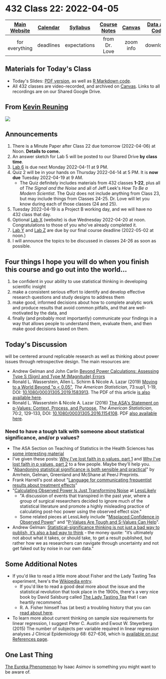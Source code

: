 # 432 Class 22: 2022-04-05

[Main Website](https://thomaselove.github.io/432/) | [Calendar](https://thomaselove.github.io/432/calendar.html) | [Syllabus](https://thomaselove.github.io/432-2022-syllabus/) | [Course Notes](https://thomaselove.github.io/432-notes/) | [Canvas](https://canvas.case.edu) | [Data and Code](https://github.com/THOMASELOVE/432-data) | [Sources](https://github.com/THOMASELOVE/432-2022/tree/main/references) | [Contact Us](https://thomaselove.github.io/432/contact.html)
:-----------: | :--------------: | :----------: | :---------: | :-------------: | :-----------: | :------------: | :-------------:
for everything | deadlines | expectations | from Dr. Love | zoom info | downloads | read/watch | need help?

## Materials for Today's Class

- Today's Slides: [PDF version](https://github.com/THOMASELOVE/432-2022/blob/main/classes/class22/432_2022_slides22.pdf), as well as [R Markdown code](https://github.com/THOMASELOVE/432-2022/blob/main/classes/class22/432_2022_slides22.Rmd). 
- All 432 classes are video-recorded, and archived on [Canvas](https://canvas.case.edu). Links to all recordings are on our Shared Google Drive.

## From [Kevin Reuning](https://twitter.com/KevinReuning/status/796107864704188420)

![](https://github.com/THOMASELOVE/432-2022/blob/main/classes/class22/figures/shruggies.png) 

## Announcements

1. There is a Minute Paper after Class 22 due tomorrow (2022-04-06) at Noon. **Details to come.**
2. An answer sketch for Lab 5 will be posted to our Shared Drive **by class time**.
3. [Lab 6](https://github.com/THOMASELOVE/432-2022/tree/main/labs/lab06) is due next Monday 2022-04-11 at 9 PM.
4. Quiz 2 will be in your hands on Thursday 2022-04-14 at 5 PM. It is **now due** Tuesday 2022-04-19 at 9 AM.
    - The Quiz definitely includes materials from 432 classes **1-22**, plus all of *The Signal and the Noise* and all of Jeff Leek's *How To Be a Modern Scientist*. The Quiz does not include anything from Class 23, but may include things from Classes 24-25. Dr. Love will let you know during each of those classes (24 and 25).
5. Tuesday 2022-04-19 is a Project B working day, and we will have no 432 class that day.
6. Optional [Lab X](https://github.com/THOMASELOVE/432-2022/tree/main/labs/labX) (website) is due Wednesday 2022-04-20 at noon. Congratulations to those of you who've already completed it. 
7. [Lab Y](https://github.com/THOMASELOVE/432-2022/tree/main/labs/labY) and [Lab Z](https://github.com/THOMASELOVE/432-2022/tree/main/labs/labZ) are due by our final course deadline (2022-05-02 at noon.)
8. I will announce the topics to be discussed in classes 24-26 as soon as possible.

## Four things I hope you will do when you finish this course and go out into the world...

1. be confident in your ability to use statistical thinking in developing scientific insight 
2. make a consistent serious effort to identify and develop  effective research questions and study designs to address them
3. make good, informed decisions about how to complete analytic work and produce results that avoid common pitfalls, and that are well-motivated by the data, and 
4. finally (and probably most importantly) communicate your findings in a way that allows people to understand them, evaluate them, and then make good decisions based on them.

## Today's Discussion

will be centered around replicable research as well as thinking about power issues through retrospective design. The main resources are:

- Andrew Gelman and John Carlin [Beyond Power Calculations: Assessing Type S (Sign) and Type M (Magnitude) Errors](https://github.com/THOMASELOVE/432-2022/blob/main/classes/class22/references/Gelman_Carlin_2014_Beyond_Power_Calculations.pdf)
- Ronald L. Wasserstein, Allen L. Schirm & Nicole A. Lazar (2019) [Moving to a World Beyond "p < 0.05"](https://www.tandfonline.com/doi/full/10.1080/00031305.2019.1583913), *The American Statistician*, 73:sup1, 1-19, DOI: [10.1080/00031305.2019.1583913](https://doi.org/10.1080/00031305.2019.1583913). The PDF of this article [is also available here](https://github.com/THOMASELOVE/432-2022/blob/main/classes/class22/references/ASA_2019_A_World_Beyond.pdf).
- Ronald L. Wasserstein & Nicole A. Lazar (2016) [The ASA's Statement on p-Values: Context, Process, and Purpose](https://www.tandfonline.com/doi/full/10.1080/00031305.2016.1154108), *The American Statistician*, 70:2, 129-133, DOI:
[10.1080/00031305.2016.1154108](https://doi.org/10.1080/00031305.2016.1154108). PDF [also available here](https://github.com/THOMASELOVE/432-2022/blob/main/classes/class22/references/ASA_2016_Pvalues_Context_Process_Purpose.pdf).

### Need to have a tough talk with someone about statistical significance, and/or p values?

- The ASA Section on Teaching of Statistics in the Health Sciences has [some interesting material](https://tshsblog.wixsite.com/main/single-post/2018/05/08/ReadyResources-Publications-for-teaching-p-values)
- I've given these posts: [Why I've lost faith in p values, part 1](https://lucklab.ucdavis.edu/blog/2018/4/19/why-i-lost-faith-in-p-values) and [Why I've lost faith in p values, part 2](https://lucklab.ucdavis.edu/blog/2018/4/28/why-ive-lost-faith-in-p-values-part-2) to a few people. Maybe they'll help you.
- "[Abandoning statistical significance is both sensible and practical](https://peerj.com/preprints/27657/)" by Amrhein, Gelman, Greenland and McShane at PeerJ Preprints.
- Frank Harrell's post about "[Language for communicating frequentist results about treatment effects](https://discourse.datamethods.org/t/language-for-communicating-frequentist-results-about-treatment-effects/934)"
- "[Calculating Observed Power Is Just Transforming Noise](https://lesslikely.com/statistics/observed-power-magic/) at [LessLikely](https://lesslikely.com/)
    - "A discussion of events that transpired in the past year, where a group of surgical researchers decided to ignore much of the statistical literature and promote a highly misleading practice of calculating post-hoc power using the observed effect size."
    - Some related pieces at LessLikely include "[Misplaced Confidence in Observed Power](https://lesslikely.com/statistics/misplaced-power/)" and "[P-Values Are Tough and S-Values Can Help](https://lesslikely.com/statistics/s-values/)".
- Andrew Gelman: [Statistical-significance thinking is not just a bad way to publish, it’s also a bad way to think](https://statmodeling.stat.columbia.edu/2019/03/16/statistical-significance-thinking-is-not-just-a-bad-way-to-publish-its-also-a-bad-way-to-think/) - the money quote: "it’s ultimately not about what it takes, or should take, to get a result published, but rather how we as researchers can navigate through uncertainty and not get faked out by noise in our own data."

## Some Additional Notes

- If you'd like to read a little more about Fisher and the Lady Tasting Tea experiment, here's the [Wikipedia entry](https://en.wikipedia.org/wiki/Lady_tasting_tea). 
    - If you'd like to read a good deal more about the issue and the statistical revolution that took place in the 1900s, there's a very nice book by David Salsburg called [The Lady Tasting Tea](https://en.wikipedia.org/wiki/The_Lady_Tasting_Tea) that I can heartily recommend. 
    - R. A. Fisher himself has (at best) a troubling history that you can [read about here](https://en.wikipedia.org/wiki/Ronald_Fisher).
- To learn more about current thinking on sample size requirements for linear regression, I suggest Peter C. Austin and Ewout W. Steyerberg (2015) The number of subjects per variable required in linear regression analyses J Clinical Epidemiology 68: 627-636, which is [available on our References page](https://github.com/THOMASELOVE/432-2022/blob/main/references/pdf/Austin_and_Steyerberg_2015_subjects_per_variable_in_linear_regression_jce.pdf).

## One Last Thing

[The Eureka Phenomenon](https://www.yumpu.com/en/document/read/4657323/the-eureka-phenomenon-by-isaac-asimov) by Isaac Asimov is something you might want to be aware of.

